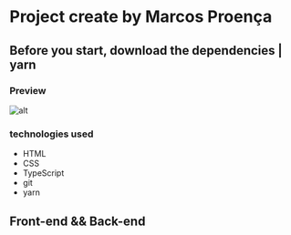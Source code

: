 # Project create by Marcos Proença
## Before you start, download the dependencies | **yarn**
###  Preview

![alt]('./views/public/assets/img/layout.pg)

### **technologies used**

- HTML
- CSS
- TypeScript
- git
- yarn

##  **Front-end** && **Back-end**